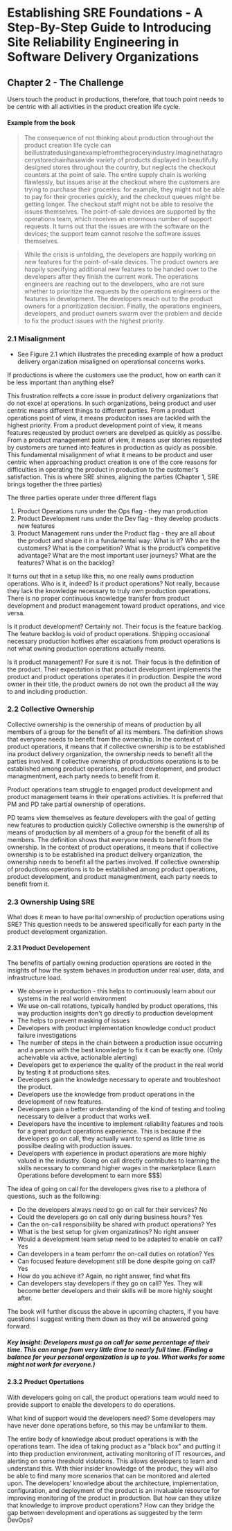 # Establishing SRE Foundations - A Step-By-Step Guide to Introducing Site Reliability Engineering in Software Delivery Organizations

## Chapter 2 - The Challenge
Users touch the product in productions, therefore, that touch point needs to be centric with all activities in the product creation life cycle. 

#### Example from the book
> The consequence of not thinking about production throughout the product creation life cycle can beillustratedusinganexamplefromthegroceryindustry.Imaginethatagrocerystorechainhasawide variety of products displayed in beautifully designed stores throughout the country, but neglects the checkout counters at the point of sale. The entire supply chain is working flawlessly, but issues arise at the checkout where the customers are trying to purchase their groceries: for example, they might not be able to pay for their groceries quickly, and the checkout queues might be getting longer. The checkout staff might not be able to resolve the issues themselves. The point-of-sale devices are supported by the operations team, which receives an enormous number of support requests. It turns out that the issues are with the software on the devices; the support team cannot resolve the software issues themselves.

> While the crisis is unfolding, the developers are happily working on new features for the point- of-sale devices. The product owners are happily specifying additional new features to be handed over to the developers after they finish the current work. The operations engineers are reaching out to the developers, who are not sure whether to prioritize the requests by the operations engineers or the features in development. The developers reach out to the product owners for a prioritization decision. Finally, the operations engineers, developers, and product owners swarm over the problem and decide to fix the product issues with the highest priority.

### 2.1 Misalignment 
* See Figure 2.1 which illustrates the preceding example of how a product delivery organization misaligned on operationsal concerns works. 

If productions is where the customers use the product, how on earth can it be less important than anything else? 

This frustration relfects a core issue in product delivery organizations that do not excel at operations. In such organizations, being product and user centric means different things to different parties. From a product operations point of view, it means produciton isses are tackled with the highest priority. From a product development point of view, it means features reqeusted by product owners are develped as quickly as possilbe. From a product management point of view, it means user stories requested by customers are turned into features in production as quicly as possible. This fundamental misalignment of what it means to be product and user centric when approaching product creation is one of the core reasons for difficulties in operating the product in production to the customer's satisfaction. This is where SRE shines, aligning the parties (Chapter 1, SRE brings together the three parties)

The three parties operate under three different flags

1. Product Operations runs under the Ops flag - they man production
2. Product Development runs under the Dev flag - they develop products new features
3. Product Management runs under the Product flag - they are all about the product and shape it in a fundamental way: What is it? Who are the customers? What is the competition? What is the product’s competitive advantage? What are the most important user journeys? What are the features? What is on the backlog?

It turns out that in a setup like this, no one really owns production operations. Who is it, indeed? Is it product operations? Not really, because they lack the knowledge necessary to truly own production operations. There is no proper continuous knowledge transfer from product development and product management toward product operations, and vice versa.

Is it product development? Certainly not. Their focus is the feature backlog. The feature backlog is void of product operations. Shipping occasional necessary production hotfixes after escalations from product operations is not what owning production operations actually means.

Is it product management? For sure it is not. Their focus is the definition of the product. Their expectation is that product development implements the product and product operations operates it in production. Despite the word owner in their title, the product owners do not own the product all the way to and including production.

### 2.2 Collective Ownership
Collective ownership is the ownership of means of production by all members of a group for the benefit of all its members. The definition shows that everyone needs to benefit from the ownership. In the context of product operations, it means that if collective ownership is to be established ina product delivery organization, the ownership needs to benefit all the parties involved. If collective ownership of productions operations is to be established among product operations, product development, and product managmentment, each party needs to benefit from it. 

Product operations team struggle to engaged product development and product management teams in their operations activities. It is preferred that PM and PD take partial ownership of operations. 

PD teams view themselves as feature developers with the goal of getting new features to production quickly
Collective ownership is the ownership of means of production by all members of a group for the benefit of all its members. The definition shows that everyone needs to benefit from the ownership. In the context of product operations, it means that if collective ownership is to be established ina product delivery organization, the ownership needs to benefit all the parties involved. If collective ownership of productions operations is to be established among product operations, product development, and product managmentment, each party needs to benefit from it.

### 2.3 Ownership Using SRE 
What does it mean to have parital ownership of production operations using SRE? This question needs to be answered specifically for each party in the product development organization.

#### 2.3.1 Product Developement
The benefits of partially owning production operations are rooted in the insights of how the system behaves in production under real user, data, and infrastructure load. 
- We observe in production - this helps to continuously learn about our systems in the real world environment
- We use on-call rotations, typically handled by product operations, this way production insights don't go directly to production development 
- The helps to prevent masking of issues
- Developers with product implementation knowledge conduct product failure investigations
- The number of steps in the chain between a production issue occurring and a person with
the best knowledge to fix it can be exactly one. (Only acheivable via active, actionalble alerting)
- Developers get to experience the quality of the product in the real world by testing it at productions sites. 
- Developers gain the knowledge necessary to operate and troubleshoot the product. 
- Developers use the knowledge from product operations in the development of new features.
- Developers gain a better understanding of the kind of testing and tooling necessary to deliver a product that works well. 
- Developers have the incentive to implement reliability features and tools for a great product operations experience. This is because if the developers go on call, they actually want to spend as little time as possilbe dealing with production issues. 
- Developers with experience in product operations are more highly valued in the industry. Going on call directly contributes to learning the skills necessary to command higher wages in the marketplace (Learn Operations before development to earn more $$$)

The idea of going on call for the developers gives rise to a plethora of questions, such as the following: 

- Do the developers always need to go on call for their services? No
- Could the developers go on call only during business hours? Yes
- Can the on-call responsibility be shared with product operations? Yes
- What is the best setup for given organizatinos? No right answer
- Would a development team setup need to be adapted to enable on call? Yes
- Can developers in a team perfomr the on-call duties on rotation? Yes
- Can focused feature development still be done despite going on call? Yes
- How do you achieve it? Again, no right answer, find what fits
- Can developers stay developers if they go on call? Yes. They will become better developers and their skills will be more highly sought after. 

The book will further discuss the above in upcoming chapters, if you have questions I suggest writing them down as they will be answered going forward.

##### Key Insight: Developers must go on call for some percentage of their time. This can range from very little time to nearly full time. (Finding a balance for your personal organization is up to you. What works for some might not work for everyone.)

#### 2.3.2 Product Opertations
With developers going on call, the product operations team would need to provide support to enable the developers to do operations. 

What kind of support would the developers need? Some developers may have never done operations before, so this may be unfamiliar to them. 

The entire body of knowledge about product operations is with the operations team. The idea of taking product as a "black box" and putting it into thep production environment, activating monitoring of IT resources, and alerting on some threshold violations. This allows developers to learn and understand this. With thier insider knowledge of the produc, they will also be able to find many more scenarios that can be monitored and alerted upon.  The developers’ knowledge about the architecture, implementation, configuration, and deployment of the product is an invaluable resource for improving monitoring of the product in production. But how can they utilize that knowledge to improve product operations?
How can they bridge the gap between development and operations as suggested by the term
DevOps?
